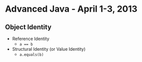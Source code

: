 Advanced Java - April 1-3, 2013
===============================

Object Identity
---------------

* Reference Identity
  - `a == b`
* Structural Identity (or Value Identity)
  - `a.equals(b)`
